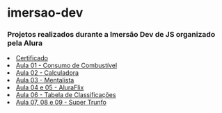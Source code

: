# imersao-dev

<h3>Projetos realizados durante a Imersão Dev de JS organizado pela Alura</h3>

<li><a href="https://github.com/alannapaiva/Imersao-Dev/tree/main/Aula10">Certificado</a></li>

<li><a href="https://github.com/pandaz0rd/imersao-dev/tree/main/aula-01">Aula 01 - Consumo de Combustível</a></li>
<li><a href="https://github.com/pandaz0rd/imersao-dev/tree/main/aula-02">Aula 02 - Calculadora</a></li>
<li><a href="https://github.com/pandaz0rd/imersao-dev/tree/main/aula-03">Aula 03 - Mentalista</a></li>
<li><a href="https://github.com/pandaz0rd/imersao-dev/tree/main/aula-04e05">Aula 04 e 05 - AluraFlix</a></li>
<li><a href="https://github.com/pandaz0rd/imersao-dev/tree/main/aula-06">Aula 06 - Tabela de Classificações</a></li>
<li><a href="https://github.com/pandaz0rd/imersao-dev/tree/main/aula-07a09">Aula 07, 08 e 09 - Super Trunfo</a></li>
